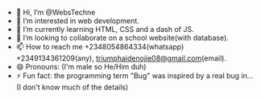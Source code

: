 - 👋 Hi, I’m @WebsTechne
- 👀 I’m interested in web development.
- 🌱 I’m currently learning HTML, CSS and a dash of JS.
- 💞️ I’m looking to collaborate on a school website(with database).
- 📫 How to reach me +2348054864334(whatsapp) +2349134361209(any), triumphaidenojie08@gmail.com(email). 
- 😄 Pronouns: (I'm male so He/Him duh)
- ⚡ Fun fact: the programming term "Bug" was inspired by a real bug in... (I don't know much of the details)

<!---
WebsTechne/WebsTechne is a ✨ special ✨ repository because its `README.md` (this file) appears on your GitHub profile.
You can click the Preview link to take a look at your changes.
--->
